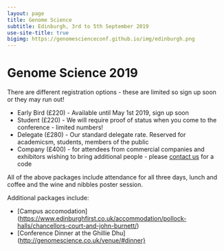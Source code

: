 ```yaml
---
layout: page
title: Genome Science
subtitle: Edinburgh, 3rd to 5th September 2019
use-site-title: true
bigimg: https://genomescienceconf.github.io/img/edinburgh.png
---
```


# Genome Science 2019

There are different registration options - these are limited so sign up soon or they may run out!

* Early Bird (£220) - Available until May 1st 2019, sign up soon
* Student (£220) - We will require proof of status when you come to the conference - limited numbers!
* Delegate (£280) - Our standard delegate rate. Reserved for academicsm, students, members of the public
* Company (£400) - for attendees from commercial companies and exhibitors wishing to bring additional people - please [contact us](mailto:genome2019@ed.ac.uk) for a code

All of the above packages include attendance for all three days, lunch and coffee and the wine and nibbles poster session.

Additional packages include:

* [Campus accomodation] (https://www.edinburghfirst.co.uk/accommodation/pollock-halls/chancellors-court-and-john-burnett/)
* [Conference Dinner at the Ghillie Dhu] (http://genomescience.co.uk/venue/#dinner}

